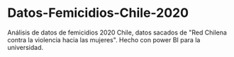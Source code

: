 # Datos-Femicidios-Chile-2020
Análisis de datos de femicidios 2020 Chile, datos sacados de "Red Chilena contra la violencia hacia las mujeres". Hecho con power BI para la universidad. 
